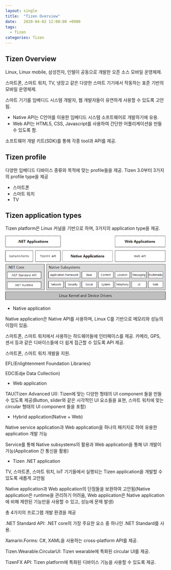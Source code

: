 ```yaml
---
layout: single
title:  "Tizen Overview"
date:   2020-04-02 12:00:00 +0900
tags:
  - Tizen
categories: Tizen
---
```


## Tizen Overview

Linux, Linux mobile, 삼성전자, 인텔이 공동으로 개발한 오픈 소스 모바일 운영체제.

스마트폰, 스마트 워치, TV, 냉장고 같은 다양한 스마트 기기에서 작동하는 표준 기반의 모바일 운영체제.

스마트 기기를 임베디드 시스템 개발자, 웹 개발자들이 유연하게 사용할 수 있도록 고안됨.

- Native API는 C언어를 이용한 임베디드 시스템 소프트웨어로 개발하기에 유용.
- Web API는 HTML5, CSS, Javascript를 사용하여 간단한 어플리케이션을 만들 수 있도록 함.

소프트웨어 개발 키트(SDK)를 통해 각종 tool과 API를 제공.



## Tizen profile

다양한 임베디드 디바이스 종류와 목적에 맞는 profile들을 제공.
Tizen 3.0부터 3가지의 profile type을 제공

- 스마트폰
- 스마트 워치
- TV



## Tizen application types

Tizen platform은 Linux 커널을 기반으로 하며, 3가지의 application type을 제공.

![Tizen Architecture](https://github.com/kusakina0608/kusakina0608.github.io/blob/master/assets/images/2020-04-02-Tizen/tizen-architecture.png?raw=true)

* Native application

Native application은 Native API를 사용하며, Linux C를 기반으로 메모리와 성능의 이점이 있음.

스마트폰, 스마트 워치에서 사용하는 하드웨어들에 인터페이스를 제공.
카메라, GPS, 센서 등과 같은 디바이스들에 더 쉽게 접근할 수 있도록 API 제공.

스마트폰, 스마트 워치 개발을 지원.

EFL(Enlightenment Foundation Libraries)

EDC(Edje Data Collection)

* Web application

TAU(Tizen Advanced UI): Tizen에 맞는 다양한 형태의 UI component 들을 만들 수 있도록 제공(Button, slider와 같은 시각적인 UI 요소들을 표현, 스마트 워치에 맞는 circular 형태의 UI component 들을 포함)

* Hybrid application(Native + Web)

Native service application과 Web application을 하나의 패키지로 하여 유용한 application 개발 가능

Service를 통해 Native subsystems의 활용과 Web application을 통해 UI 개발이 가능(Application 간 통신을 활용)

* Tizen .NET application

TV, 스마트폰, 스마트 워치, IoT 기기들에서 실행되는 Tizen application을 개발할 수 있도록 새롭게 고안됨

Native application과 Web application의 단점들을 보완하여 고안됨(Native application은 runtime을 관리하기 어려움, Web application은 Native application에 비해 제한된 기능만을 사용할 수 있고, 성능에 문제 발생)

총 4가지의 프로그램 개발 환경을 제공

.NET Standard API: .NET core의 가장 주요한 요소 중 하나인 .NET Standard를 사용.

Xamarin.Forms: C#, XAML을 사용하는 cross-platform API를 제공.

Tizen.Wearable.CircularUI: Tizen wearable에 특화된 circular UI를 제공.

TizenFX API: Tizen platform에 특화된 디바이스 기능을 사용할 수 있도록 제공.